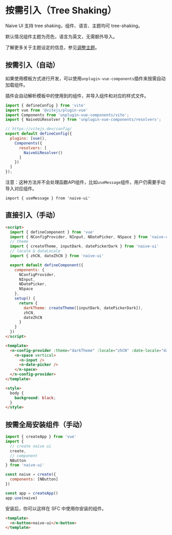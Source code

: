 # 按需引入（Tree Shaking）

Naive UI 支持 tree shaking，组件、语言、主题均可 tree-shaking。

默认情况组件主题为亮色，语言为英文，无需额外导入。

了解更多关于主题设定的信息，参见[调整主题](customize-theme)。

## 按需引入（自动）

如果使用模板方式进行开发，可以使用`unplugin-vue-components`插件来按需自动加载组件。

插件会自动解析模板中的使用到的组件，并导入组件和对应的样式文件。

```vite.config.js
import { defineConfig } from 'vite'
import vue from '@vitejs/plugin-vue'
import Components from 'unplugin-vue-components/vite';
import { NaiveUiResolver } from 'unplugin-vue-components/resolvers';

// https://vitejs.dev/config/
export default defineConfig({
  plugins: [vue(),
    Components({
      resolvers: [
        NaiveUiResolver()
      ]
    })
  ]
});
```
注意：这种方法并不会处理函数API组件，比如`useMessage`组件，用户仍需要手动导入对应组件。

`import { useMessage } from 'naive-ui'`

## 直接引入（手动）

```html
<script>
  import { defineComponent } from 'vue'
  import { NConfigProvider, NInput, NDatePicker, NSpace } from 'naive-ui'
  // theme
  import { createTheme, inputDark, datePickerDark } from 'naive-ui'
  // locale & dateLocale
  import { zhCN, dateZhCN } from 'naive-ui'

  export default defineComponent({
    components: {
      NConfigProvider,
      NInput,
      NDatePicker,
      NSpace
    },
    setup() {
      return {
        darkTheme: createTheme([inputDark, datePickerDark]),
        zhCN,
        dateZhCN
      }
    }
  })
</script>

<template>
  <n-config-provider :theme="darkTheme" :locale="zhCN" :date-locale="dateZhCN">
    <n-space vertical>
      <n-input />
      <n-date-picker />
    </n-space>
  </n-config-provider>
</template>

<style>
  body {
    background: black;
  }
</style>
```

## 按需全局安装组件（手动）

```js
import { createApp } from 'vue'
import {
  // create naive ui
  create,
  // component
  NButton
} from 'naive-ui'

const naive = create({
  components: [NButton]
})

const app = createApp()
app.use(naive)
```

安装后，你可以这样在 SFC 中使用你安装的组件。

```html
<template>
  <n-button>naive-ui</n-button>
</template>
```
